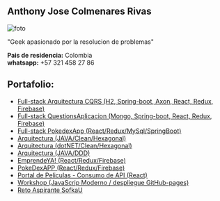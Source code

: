 ## Anthony Jose Colmenares Rivas

![foto](https://lh3.googleusercontent.com/ogw/ADea4I4JTPzzDleLm5c6O04s3xBcb-XQLr4N0vggOyEm5w=s83-c-mo)

"Geek apasionado por la resolucion de problemas"

**Pais de residencia:** Colombia<br>
**whatsapp:** +57 321 458 27 86<br>

## Portafolio:

* [Full-stack Arquitectura CQRS (H2, Spring-boot, Axon, React, Redux, Firebase)](https://github.com/AnthonyMerive/sistema-bancario)
* [Full-stack QuestionsAplicacion (Mongo, Spring-boot, React, Redux, Firebase)](https://github.com/AnthonyMerive/fullstack-questions)
* [Full-stack PokedexApp (React/Redux/MySql/SpringBoot)](https://github.com/carlosMorenoQ/petProyectSofkaU)
* [Arquitectura (JAVA/Clean/Hexagonal)](https://github.com/AnthonyMerive/java-hexagonal)
* [Arquitectura (dotNET/Clean/Hexagonal)](https://github.com/AnthonyMerive/dot-net-hexagonal)
* [Arquitectura (JAVA/DDD)](https://github.com/AnthonyMerive/DDD-Store)
* [EmprendeYA! (React/Redux/Firebase)](https://github.com/AnthonyMerive/emprende-ya)
* [PokeDexAPP (React/Redux/Firebase)](https://github.com/AnthonyMerive/pokedexapp)
* [Portal de Peliculas - Consumo de API (React)](https://github.com/AnthonyMerive/movies-react)
* [Workshop (JavaScrip Moderno / despliegue GitHub-pages)](https://github.com/AnthonyMerive/netnet)
* [Reto Aspirante SofkaU](https://github.com/AnthonyMerive/reto-softka)


